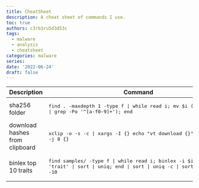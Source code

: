 ```yaml
---
title: CheatSheet
description: A cheat sheet of commands I use.
toc: true
authors: c3rb3ru5d3d53c
tags:
  - malware
  - analysis
  - cheatsheet
categories: malware
series:
date: '2022-06-24'
draft: false
---
```


| Description                    | Command                                                                                                    |
| ------------------------------ | ---------------------------------------------------------------------------------------------------------- |
| sha256 folder                  | <pre>find . -maxdepth 1 -type f \| while read i; mv $i (sha256sum $i \| grep -Po '\^[a-f0-9]+'); end</pre> |
| download hashes from clipboard | <pre>xclip -o -s -c \| xargs -I {} echo "vt download {}" \| parallel -j 8 {}</pre>                         |
| binlex top 10 traits           | <pre>find samples/ -type f \| while read i; binlex -i $i \| jq -r 'trait' \| sort \| uniq; end \| sort \| uniq -c \| sort -rn \| head -10</pre>                                                                                            |

